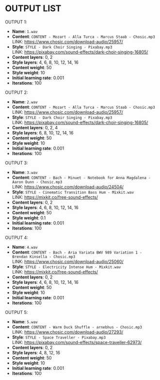 # OUTPUT LIST

OUTPUT 1:

- **Name**: `1.wav`
- **Content**: `CONTENT - Mozart - Alla Turca - Marcus Staab - Chosic.mp3` <br> LINK: https://www.chosic.com/download-audio/25957/
- **Style**: `STYLE - Dark Choir Singing - Pixabay.mp3` <br> LINK: https://pixabay.com/sound-effects/dark-choir-singing-16805/
- **Content layers**: 0, 2
- **Style layers**: 4, 6, 8, 10, 12, 14, 16
- **Content weight**: 50
- **Style weight**: 10
- **Initial learning rate**: 0.001
- **Iterations**: 100

OUTPUT 2:

- **Name**: `2.wav`
- **Content**: `CONTENT - Mozart - Alla Turca - Marcus Staab - Chosic.mp3` <br> LINK: https://www.chosic.com/download-audio/25957/
- **Style**: `STYLE - Dark Choir Singing - Pixabay.mp3` <br> LINK: https://pixabay.com/sound-effects/dark-choir-singing-16805/
- **Content layers**: 0, 2, 4
- **Style layers**: 6, 8, 10, 12, 14, 16
- **Content weight**: 50
- **Style weight**: 10
- **Initial learning rate**: 0.001
- **Iterations**: 100

OUTPUT 3:

- **Name**: `3.wav`
- **Content**: `CONTENT - Bach - Minuet - Notebook for Anna Magdalena - Aaron Dunn - Chosic.mp3` <br> LINK: https://www.chosic.com/download-audio/24504/
- **Style**: `STYLE - Cinematic Transition Bass Hum - Mixkit.wav` <br> LINK: https://mixkit.co/free-sound-effects/ 
- **Content layers**: 0, 2
- **Style layers**: 4, 6, 8, 10, 12, 14, 16
- **Content weight**: 50
- **Style weight**: 0.1
- **Initial learning rate**: 0.001
- **Iterations**: 100

OUTPUT 4:

- **Name**: `4.wav`
- **Content**: `CONTENT - Bach - Aria Variata BWV 989 Variation 1 - Brendan Kinsella - Chosic.mp3` <br> LINK: https://www.chosic.com/download-audio/25060/
- **Style**: `STYLE - Electricity Intense Hum - Mixkit.wav` <br> LINK: https://mixkit.co/free-sound-effects/ 
- **Content layers**: 0, 2
- **Style layers**: 4, 6, 8, 10, 12, 14, 16
- **Content weight**: 50
- **Style weight**: 10
- **Initial learning rate**: 0.001
- **Iterations**: 100

OUTPUT 5:

- **Name**: `5.wav`
- **Content**: `CONTENT - Warm Duck Shuffle - arnebhus - Chosic.mp3` <br> LINK: https://www.chosic.com/download-audio/27293/
- **Style**: `STYLE - Space Traveller - Pixabay.mp3` <br> LINK: https://pixabay.com/sound-effects/space-traveller-62973/
- **Content layers**: 0, 2
- **Style layers**: 4, 8, 12, 16
- **Content weight**: 50
- **Style weight**: 10
- **Initial learning rate**: 0.001
- **Iterations**: 100

